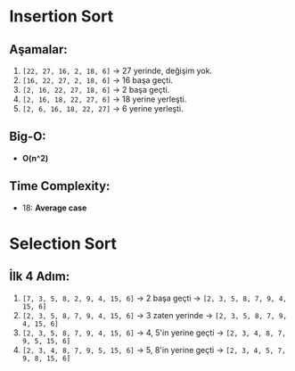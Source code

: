 # Insertion Sort

## Aşamalar:
1. `[22, 27, 16, 2, 18, 6]` → 27 yerinde, değişim yok.
2. `[16, 22, 27, 2, 18, 6]` → 16 başa geçti.
3. `[2, 16, 22, 27, 18, 6]` → 2 başa geçti.
4. `[2, 16, 18, 22, 27, 6]` → 18 yerine yerleşti.
5. `[2, 6, 16, 18, 22, 27]` → 6 yerine yerleşti.

## Big-O:
- **O(n^2)**

## Time Complexity:
- 18: **Average case**

# Selection Sort

## İlk 4 Adım:
1. `[7, 3, 5, 8, 2, 9, 4, 15, 6]` → 2 başa geçti → `[2, 3, 5, 8, 7, 9, 4, 15, 6]`
2. `[2, 3, 5, 8, 7, 9, 4, 15, 6]` → 3 zaten yerinde → `[2, 3, 5, 8, 7, 9, 4, 15, 6]`
3. `[2, 3, 5, 8, 7, 9, 4, 15, 6]` → 4, 5'in yerine geçti → `[2, 3, 4, 8, 7, 9, 5, 15, 6]`
4. `[2, 3, 4, 8, 7, 9, 5, 15, 6]` → 5, 8'in yerine geçti → `[2, 3, 4, 5, 7, 9, 8, 15, 6]`
